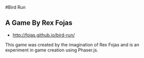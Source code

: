 #Bird Run
## A Game By Rex Fojas

* http://fojas.github.io/bird-run/


This game was created by the imagination of Rex Fojas and is an experiment in game creation using Phaser.js.

